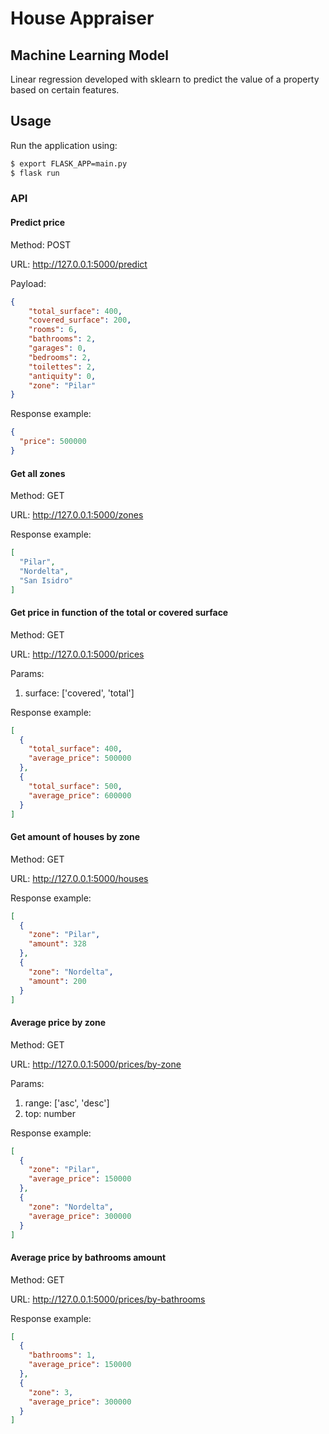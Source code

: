 # House Appraiser

## Machine Learning Model

Linear regression developed with sklearn to predict the value of a property based on certain features.

## Usage

Run the application using:

```bash
$ export FLASK_APP=main.py
$ flask run
```

### API

#### Predict price

Method: POST

URL: http://127.0.0.1:5000/predict

Payload:
```json
{
    "total_surface": 400,
    "covered_surface": 200,
    "rooms": 6,
    "bathrooms": 2,
    "garages": 0,
    "bedrooms": 2,
    "toilettes": 2,
    "antiquity": 0,
    "zone": "Pilar"
}
```
Response example:
```json
{
  "price": 500000
}
```

#### Get all zones
Method: GET

URL: http://127.0.0.1:5000/zones

Response example:
```json
[
  "Pilar",
  "Nordelta",
  "San Isidro"
]
```

#### Get price in function of the total or covered surface

Method: GET

URL: http://127.0.0.1:5000/prices

Params:
1. surface: ['covered', 'total']

Response example:
```json
[
  {
	"total_surface": 400,
	"average_price": 500000
  },
  {
	"total_surface": 500,
	"average_price": 600000
  }
]
```

#### Get amount of houses by zone

Method: GET

URL: http://127.0.0.1:5000/houses

Response example:
```json
[
  {
	"zone": "Pilar",
	"amount": 328
  },
  {
	"zone": "Nordelta",
	"amount": 200
  }
]

```

#### Average price by zone

Method: GET

URL: http://127.0.0.1:5000/prices/by-zone

Params:
1. range: ['asc', 'desc']
2. top: number

Response example:
```json
[
  {
    "zone": "Pilar",
	"average_price": 150000
  },
  {
    "zone": "Nordelta",
	"average_price": 300000
  }
]
```

#### Average price by bathrooms amount

Method: GET

URL: http://127.0.0.1:5000/prices/by-bathrooms

Response example:
```json
[
  {
    "bathrooms": 1,
	"average_price": 150000
  },
  {
    "zone": 3,
	"average_price": 300000
  }
]
```
